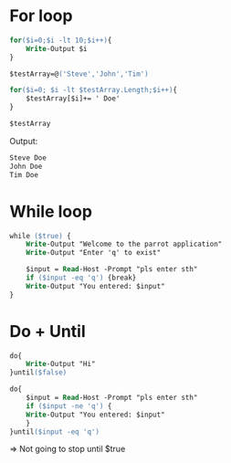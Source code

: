 # For loop

```ps
for($i=0;$i -lt 10;$i++){
    Write-Output $i
}

$testArray=@('Steve','John','Tim')

for($i=0; $i -lt $testArray.Length;$i++){
    $testArray[$i]+= ' Doe'
}

$testArray
```
Output:
```cmd
Steve Doe
John Doe
Tim Doe
```

# While loop
```ps
while ($true) {
    Write-Output "Welcome to the parrot application"
    Write-Output "Enter 'q' to exist"

    $input = Read-Host -Prompt "pls enter sth"
    if ($input -eq 'q') {break}
    Write-Output "You entered: $input"
}
```
# Do + Until
```ps
do{
    Write-Output "Hi"
}until($false)

do{
    $input = Read-Host -Prompt "pls enter sth"
    if ($input -ne 'q') {
    Write-Output "You entered: $input"
    }
}until($input -eq 'q')
```
=> Not going to stop until $true